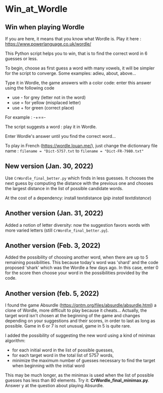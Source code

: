 # Win_at_Wordle
## Win when playing Wordle

If you are here, it means that you know what Wordle is. Play it here : https://www.powerlanguage.co.uk/wordle/

This Python script helps you to win, that is to find the correct word in 6 guesses or less.

To begin, choose as first guess a word with many vowels, it will be simpler for the script to converge. Some examples: adieu, about, above...

Type it in Wordle, the game answers with a color code: enter this answer using the following code
* use - for grey (letter not in the word)
* use = for yellow (misplaced letter)
* use + for green (correct place)

For example : -+==-

The script suggests a word : play it in Wordle.

Enter Wordle's answer until you find the correct word...

To play in French (https://wordle.louan.me/), just change the dictionnary file name :
```filename = "Dict-5757.txt```
to
```filename = "Dict-FR-7980.txt"```

## New version (Jan. 30, 2022)
Use `CrWordle_final_better.py` which finds in less guesses. It chooses the next guess by computing the distance with the previous one and chooses the largest distance in the list of possible candidate words.

At the cost of a dependency: install textdistance (*pip install textdistance*)

## Another version (Jan. 31, 2022)
Added a notion of letter diversity: now the suggestion  favors words with more varied letters (still `CrWordle_final_better.py`).

## Another version (Feb. 3, 2022)
Added the possibility of choosing another word, when there are up to 5 remaining possibilities. This because today's word was 'shard' and the code proposed 'shark' which was the Wordle a few days ago. In this case, enter 0 for the score then choose your word in the possibilities provided by the code.

## Another version (feb. 5, 2022)
I found the game Absurdle (https://qntm.org/files/absurdle/absurdle.html) a clone of Wordle, more difficult to play because it cheats... Actually, the target word isn't chosen at the beginning of the game and changes depending on your suggestions and their scores, in order to last as long as possible. Game in 6 or 7 is not unusual, game in 5 is quite rare.

I added the possibility of suggesting the new word using a kind of minimax algorithm: 
* for each initial word in the list of possible guesses, 
* for each target word in the total list of 5757 words, 
* minimize the maximum number of guesses necessary to find the target when beginning with the initial word

This may be much longer, as the minimax is used when the list of possible guesses has less than 80 elements. Try it: **CrWordle_final_minimax.py**. Answer y at the question about playing Absurdle.
